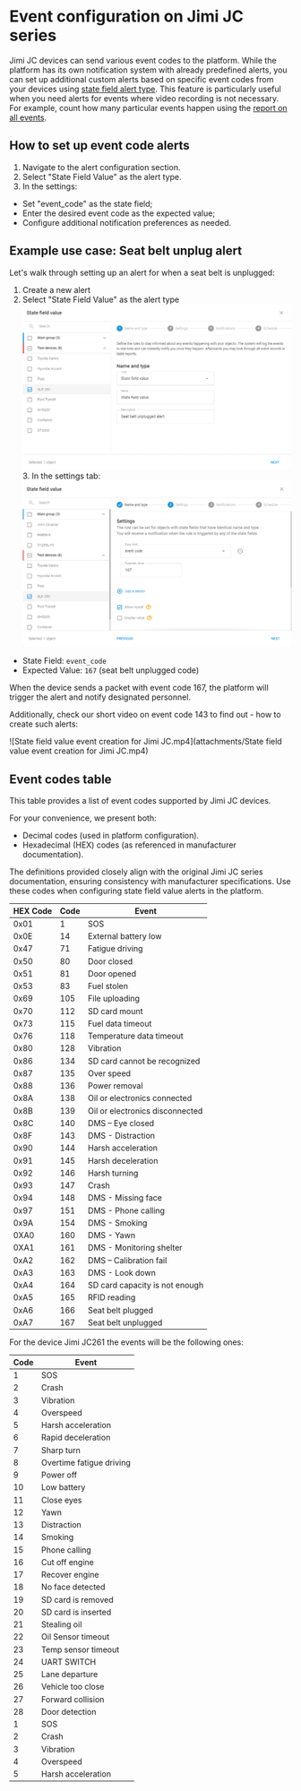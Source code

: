 # Event configuration on Jimi JC series

Jimi JC devices can send various event codes to the platform. While the platform has its own notification system with already predefined alerts, you can set up additional custom alerts based on specific event codes from your devices using [state field alert type](https://squaregps.atlassian.net/wiki/spaces/USERDOCS/pages/2780561441/State+field+value). This feature is particularly useful when you need alerts for events where video recording is not necessary. For example, count how many particular events happen using the [report on all events](https://squaregps.atlassian.net/wiki/spaces/USERDOCS/pages/2783281385/Report+on+all+events).

## How to set up event code alerts

1. Navigate to the alert configuration section.
2. Select "State Field Value" as the alert type.
3. In the settings:
  - Set "event\_code" as the state field;
  - Enter the desired event code as the expected value;
  - Configure additional notification preferences as needed.

## Example use case: Seat belt unplug alert

Let's walk through setting up an alert for when a seat belt is unplugged:

1. Create a new alert
2. Select "State Field Value" as the alert type![Example Use Case Seat Belt Alert - Setting alert type](attachments/browser_KjcUn9UmiH.png)
3\. In the settings tab:![Live example - Setting event code 167 for seat belt unplug detection](attachments/image-20241024-092818.png)
  - State Field: `event_code`
  - Expected Value: `167` (seat belt unplugged code)

When the device sends a packet with event code 167, the platform will trigger the alert and notify designated personnel.

Additionally, check our short video on event code 143 to find out - how to create such alerts:

![State field value event creation for Jimi JC.mp4](attachments/State field value event creation for Jimi JC.mp4)

## Event codes table

This table provides a list of event codes supported by Jimi JC devices.

For your convenience, we present both:

- Decimal codes (used in platform configuration).
- Hexadecimal (HEX) codes (as referenced in manufacturer documentation).

The definitions provided closely align with the original Jimi JC series documentation, ensuring consistency with manufacturer specifications. Use these codes when configuring state field value alerts in the platform.

| **HEX Code** | **Code** | **Event** |
| --- | --- | --- |
| 0x01 | 1   | SOS |
| 0x0E | 14  | External battery low |
| 0x47 | 71  | Fatigue driving |
| 0x50 | 80  | Door closed |
| 0x51 | 81  | Door opened |
| 0x53 | 83  | Fuel stolen |
| 0x69 | 105 | File uploading |
| 0x70 | 112 | SD card mount |
| 0x73 | 115 | Fuel data timeout |
| 0x76 | 118 | Temperature data timeout |
| 0x80 | 128 | Vibration |
| 0x86 | 134 | SD card cannot be recognized |
| 0x87 | 135 | Over speed |
| 0x88 | 136 | Power removal |
| 0x8A | 138 | Oil or electronics connected |
| 0x8B | 139 | Oil or electronics disconnected |
| 0x8C | 140 | DMS – Eye closed |
| 0x8F | 143 | DMS - Distraction |
| 0x90 | 144 | Harsh acceleration |
| 0x91 | 145 | Harsh deceleration |
| 0x92 | 146 | Harsh turning |
| 0x93 | 147 | Crash |
| 0x94 | 148 | DMS - Missing face |
| 0x97 | 151 | DMS - Phone calling |
| 0x9A | 154 | DMS - Smoking |
| 0XA0 | 160 | DMS - Yawn |
| 0XA1 | 161 | DMS - Monitoring shelter |
| 0xA2 | 162 | DMS – Calibration fail |
| 0xA3 | 163 | DMS - Look down |
| 0xA4 | 164 | SD card capacity is not enough |
| 0xA5 | 165 | RFID reading |
| 0xA6 | 166 | Seat belt plugged |
| 0xA7 | 167 | Seat belt unplugged |

For the device Jimi JC261 the events will be the following ones:

| **Code** | **Event** |
| --- | --- |
| 1   | SOS |
| 2   | Crash |
| 3   | Vibration |
| 4   | Overspeed |
| 5   | Harsh acceleration |
| 6   | Rapid deceleration |
| 7   | Sharp turn |
| 8   | Overtime fatigue driving |
| 9   | Power off |
| 10  | Low battery |
| 11  | Close eyes |
| 12  | Yawn |
| 13  | Distraction |
| 14  | Smoking |
| 15  | Phone calling |
| 16  | Cut off engine |
| 17  | Recover engine |
| 18  | No face detected |
| 19  | SD card is removed |
| 20  | SD card is inserted |
| 21  | Stealing oil |
| 22  | Oil Sensor timeout |
| 23  | Temp sensor timeout |
| 24  | UART SWITCH |
| 25  | Lane departure |
| 26  | Vehicle too close |
| 27  | Forward collision |
| 28  | Door detection |
| 1   | SOS |
| 2   | Crash |
| 3   | Vibration |
| 4   | Overspeed |
| 5   | Harsh acceleration |